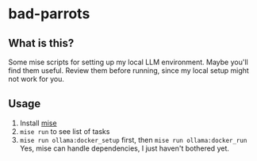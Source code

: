 # bad-parrots

## What is this?

Some mise scripts for setting up my local LLM environment. Maybe you'll find them
useful. Review them before running, since my local setup might not work for you.

## Usage

1. Install [mise](https://mise.jdx.dev/)
2. `mise run` to see list of tasks
3. `mise run ollama:docker_setup` first, then `mise run ollama:docker_run` Yes, mise can handle dependencies, I just haven't bothered yet.
